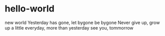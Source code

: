 # hello-world
new world
Yesterday has gone, let bygone be bygone
Never give up, grow up a little everyday, more than yesterday
see you, tommorrow
